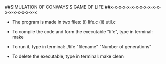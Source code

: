 ##SIMULATION OF CONWAYS'S GAME OF LIFE
##x-x-x-x-x-x-x-x-x-x-x-x-x-x-x-x-x-x-x-x

* The program is made in two files: 
(i) life.c
(ii) util.c

* To compile the code and form the executable "life", type in terminal:
make 

* To run it, type in terminal: 
./life "filename" "Number of generations"

* To delete the executable, type in terminal: 
make clean
